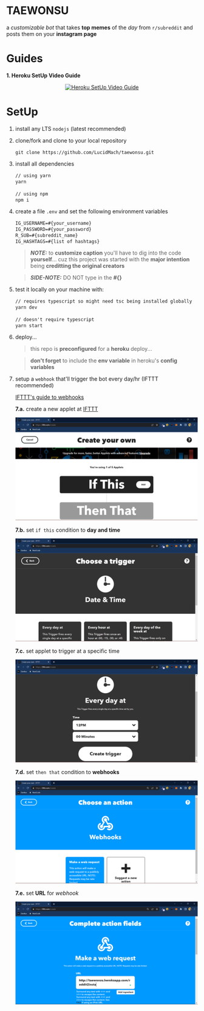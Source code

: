 # TAEWONSU

a _customizable bot_ that takes **top memes** of the _day_ from `r/subreddit` and posts them on your **instagram page**

# Guides

**1. Heroku SetUp Video Guide**

<div align="center">

[![Heroku SetUp Video Guide](https://img.youtube.com/vi/Wr-6jx4DILA/0.jpg)](https://youtu.be/Q9vDaU8piKc)

</div>

# SetUp

1.  install any LTS `nodejs` (latest recommended)

2.  clone/fork and clone to your local repository

    ```
    git clone https://github.com/LucidMach/taewonsu.git
    ```

3.  install all dependencies

    ```
    // using yarn
    yarn

    // using npm
    npm i
    ```

4.  create a file `.env` and set the following environment variables

    ```
    IG_USERNAME=#{your_username}
    IG_PASSWORD=#{your_password}
    R_SUB=#{subreddit_name}
    IG_HASHTAGS=#{list of hashtags}
    ```

    > **_NOTE:_** to **customize caption** you'll have to dig into the code **yourself**... cuz this project was started with the **major intention** being **creditting the original creators**

    > **_SIDE-NOTE:_** DO NOT type in the **#{}**

5.  test it locally on your machine with:

    ```
    // requires typescript so might need tsc being installed globally
    yarn dev

    // doesn't require typescript
    yarn start
    ```

6.  deploy...

    > this repo is **preconfigured** for a **heroku** deploy...

    > **don't forget** to include the **env variable** in heroku's **config variables**

7.  setup a `webhook` that'll trigger the bot every day/hr (IFTTT recommended)

    [IFTTT's guide to webhooks](https://ifttt.com/explore/what-is-a-webhook)

    **7.a.** create a new applet at [IFTTT](https://ifttt.com/create)

    ![IFTTT HOME](/assets/7a.png)

    **7.b.** set `if this` condition to **day and time**

    ![IFTTT IF THIS](/assets/7b.png)

    **7.c.** set applet to trigger at a specific time

    ![IFTTT DAY and TIME](/assets/7c.png)

    **7.d.** set `then that` condition to **webhooks**

    ![IFTTT THEN THAT](/assets/7d.png)

    **7.e.** set **URL** for _webhook_

    ![IFTT WebHooks](/assets/7e.png)
